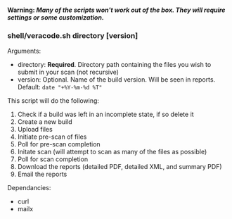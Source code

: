 #### Warning: *Many of the scripts won't work out of the box. They will require settings or some customization.*

### shell/veracode.sh directory [version]
Arguments:
* directory: **Required**. Directory path containing the files you wish to submit in your scan (not recursive)
* version: Optional. Name of the build version. Will be seen in reports. Default: `date "+%Y-%m-%d %T"`

This script will do the following:

1. Check if a build was left in an incomplete state, if so delete it
2. Create a new build
3. Upload files
4. Initiate pre-scan of files
5. Poll for pre-scan completion
6. Initate scan (will attempt to scan as many of the files as possible)
7. Poll for scan completion
8. Download the reports (detailed PDF, detailed XML, and summary PDF)
9. Email the reports

Dependancies:
* curl
* mailx
